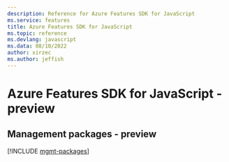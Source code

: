 ```yaml
---
description: Reference for Azure Features SDK for JavaScript
ms.service: features
title: Azure Features SDK for JavaScript
ms.topic: reference
ms.devlang: javascript
ms.data: 08/10/2022
author: xirzec
ms.author: jeffish
---
```

# Azure Features SDK for JavaScript - preview

## Management packages - preview
[!INCLUDE [mgmt-packages](features-mgmt-index.md)]